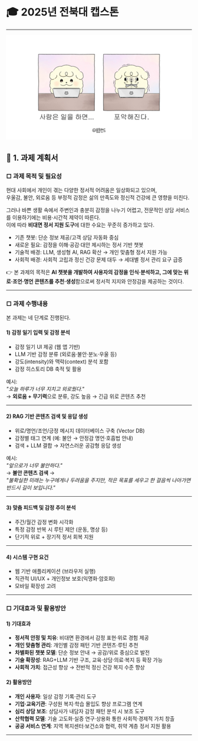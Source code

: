 # 🎓 2025년 전북대 캡스톤

---
![배너](https://raw.githubusercontent.com/JBNUCapstone-2025/.github/main/profile/banner.jpeg)

## 📌 1. 과제 계획서

### □ 과제 목적 및 필요성
현대 사회에서 개인이 겪는 다양한 정서적 어려움은 일상화되고 있으며,  
우울감, 불안, 외로움 등 부정적 감정은 삶의 만족도와 정신적 건강에 큰 영향을 미친다.  

그러나 바쁜 생활 속에서 주변인과 충분히 감정을 나누기 어렵고, 전문적인 상담 서비스를 이용하기에는 비용·시간적 제약이 따른다.  
이에 따라 **비대면 정서 지원 도구**에 대한 수요는 꾸준히 증가하고 있다.

- 기존 챗봇: 단순 정보 제공/고객 상담 자동화 중심  
- 새로운 필요: 감정을 이해·공감·대안 제시하는 정서 기반 챗봇  
- 기술적 배경: LLM, 생성형 AI, RAG 확산 → 개인 맞춤형 정서 지원 가능  
- 사회적 배경: 사회적 고립과 정신 건강 문제 대두 → 세대별 정서 관리 요구 급증  

👉 본 과제의 목적은 **AI 챗봇을 개발하여 사용자의 감정을 인식·분석하고, 그에 맞는 위로·조언·명언 콘텐츠를 추천·생성**함으로써 정서적 지지와 안정감을 제공하는 것이다.

---

### □ 과제 수행내용
본 과제는 네 단계로 진행된다.

#### 1) 감정 일기 입력 및 감정 분석
- 감정 일기 UI 제공 (웹 앱 기반)
- LLM 기반 감정 분류 (외로움·불안·분노·우울 등)
- 강도(intensity)와 맥락(context) 분석 포함
- 감정 히스토리 DB 축적 및 활용

예시:  
_"오늘 하루가 너무 지치고 외로웠다."_  
→ **외로움 + 무기력**으로 분류, 강도 높음 → 긴급 위로 콘텐츠 추천

---

#### 2) RAG 기반 콘텐츠 검색 및 응답 생성
- 위로/명언/조언/긍정 메시지 데이터베이스 구축 (Vector DB)
- 감정별 태그 연계 (예: 불안 → 안정감 명언·호흡법 안내)
- 검색 + LLM 결합 → 자연스러운 공감형 응답 생성

예시:  
_"앞으로가 너무 불안하다."_  
→ **불안 콘텐츠 검색** →  
*"불확실한 미래는 누구에게나 두려움을 주지만, 작은 목표를 세우고 한 걸음씩 나아가면 반드시 길이 보입니다."*

---

#### 3) 맞춤 피드백 및 감정 추이 분석
- 주간/월간 감정 변화 시각화
- 특정 감정 반복 시 루틴 제안 (운동, 명상 등)
- 단기적 위로 + 장기적 정서 회복 지원

---

#### 4) 시스템 구현 요건
- 웹 기반 애플리케이션 (브라우저 실행)
- 직관적 UI/UX + 개인정보 보호(익명화·암호화)
- 모바일 확장성 고려

---

### □ 기대효과 및 활용방안

#### 1) 기대효과
- **정서적 안정 및 치유**: 비대면 환경에서 감정 표현·위로 경험 제공  
- **개인 맞춤형 관리**: 개인별 감정 패턴 기반 콘텐츠·루틴 추천  
- **차별화된 챗봇 모델**: 단순 정보 안내 → 공감/위로 중심으로 발전  
- **기술 확장성**: RAG+LLM 기반 구조, 교육·상담·의료·복지 등 확장 가능  
- **사회적 가치**: 접근성 향상 → 전반적 정신 건강 복지 수준 향상  

#### 2) 활용방안
- **개인 사용자**: 일상 감정 기록·관리 도구  
- **기업·교육기관**: 구성원 복지·학습 몰입도 향상 프로그램 연계  
- **심리 상담 보조**: 상담사가 내담자 감정 패턴 분석 시 보조 도구  
- **산학협력 모델**: 기술 고도화·실증 연구·상용화 통한 사회적·경제적 가치 창출  
- **공공 서비스 연계**: 지역 복지센터·보건소와 협력, 취약 계층 정서 지원 활용  

---
